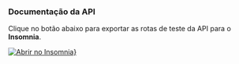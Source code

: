 ### Documentação da API

Clique no botão abaixo para exportar as rotas de teste da API para o **Insomnia**.

[![Abrir no Insomnia}](https://insomnia.rest/images/run.svg)](https://insomnia.rest/run/?label=Minha%20Carteira&uri=https%3A%2F%2Fraw.githubusercontent.com%2Frodrigorgtic%2Fminha-carteira-backend%2Fmaster%2Frotas_testadas_api.json)
